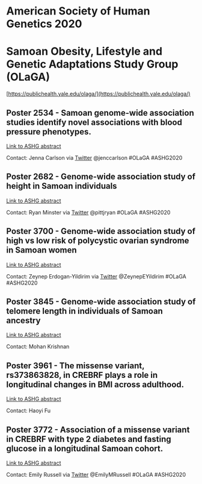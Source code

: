 # American Society of Human Genetics 2020

# Samoan Obesity, Lifestyle and Genetic Adaptations Study Group (OLaGA)

[https://publichealth.yale.edu/olaga/](https://publichealth.yale.edu/olaga/)




## Poster 2534 - Samoan genome-wide association studies identify novel associations with blood pressure phenotypes.

[Link to ASHG abstract](https://www.abstractsonline.com/pp8/#!/9070/presentation/3592)

Contact: Jenna Carlson via [Twitter](https://twitter.com/jenccarlson) @jenccarlson  #OLaGA #ASHG2020


## Poster 2682 - Genome-wide association study of height in Samoan individuals

[Link to ASHG abstract](https://www.abstractsonline.com/pp8/index.html#!/9070/presentation/2148)

Contact: Ryan Minster via [Twitter](https://twitter.com/pittjryan) @pittjryan #OLaGA #ASHG2020
 


## Poster 3700 - Genome-wide association study of high vs low risk of polycystic ovarian syndrome in Samoan women

[Link to ASHG abstract](https://www.abstractsonline.com/pp8/index.html#!/9070/presentation/3066)

Contact: Zeynep Erdogan-Yildirim via [Twitter](https://twitter.com/ZeynepEYildirim) @ZeynepEYildirim #OLaGA #ASHG2020
 


## Poster 3845 - Genome-wide association study of telomere length in individuals of Samoan ancestry

[Link to ASHG abstract](https://www.abstractsonline.com/pp8/index.html#!/9070/presentation/3213)

Contact: Mohan Krishnan
 


## Poster 3961 - The missense variant, rs373863828, in CREBRF plays a role in longitudinal changes in BMI across adulthood.

[Link to ASHG abstract](https://www.abstractsonline.com/pp8/index.html#!/9070/presentation/3250)

Contact: Haoyi Fu
 


## Poster 3772 - Association of a missense variant in CREBRF with type 2 diabetes and fasting glucose in a longitudinal Samoan cohort.

[Link to ASHG abstract](https://www.abstractsonline.com/pp8/index.html#!/9070/presentation/3220)

Contact: Emily Russell via [Twitter](https://twitter.com/EmilyMRussell) @EmilyMRussell #OLaGA #ASHG2020
  


  

